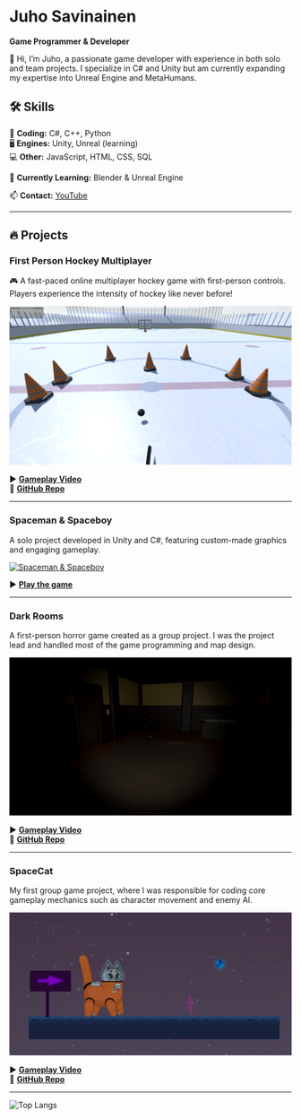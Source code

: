 # Juho Savinainen  
**Game Programmer & Developer**  

👋 Hi, I’m Juho, a passionate game developer with experience in both solo and team projects. I specialize in C# and Unity but am currently expanding my expertise into Unreal Engine and MetaHumans.  

## 🛠 Skills  
💾 **Coding:** C#, C++, Python  
🖥️ **Engines:** Unity, Unreal (learning)  
💻 **Other:** JavaScript, HTML, CSS, SQL  

🚀 **Currently Learning:** Blender & Unreal Engine  

📫 **Contact:** [YouTube](https://www.youtube.com/@Diskokeisari/featured)  

---

## 🔥 Projects  

### **First Person Hockey Multiplayer**  
🎮 A fast-paced online multiplayer hockey game with first-person controls. Players experience the intensity of hockey like never before!  

[![Watch Gameplay](https://raw.githubusercontent.com/Erto87/Erto87/main/FPH.png?width=1193&height=671)](https://www.youtube.com/watch?v=jUX5UMskR-0&ab_channel=Diskokeisari)  

▶️ **[Gameplay Video](https://www.youtube.com/watch?v=jUX5UMskR-0&ab_channel=Diskokeisari)**  
💾 **[GitHub Repo](https://github.com/Juhosavi/FPH)**  

---

### **Spaceman & Spaceboy**  
A solo project developed in Unity and C#, featuring custom-made graphics and engaging gameplay.  

[![Spaceman & Spaceboy](https://img.itch.zone/aW1nLzE4OTE5MzE3LnBuZw==/315x250%23c/F%2BWus1.png)](https://juhosavi.itch.io/spacegame)  

▶️ **[Play the game](https://juhosavi.itch.io/spacegame)**  

---

### **Dark Rooms**  
A first-person horror game created as a group project. I was the project lead and handled most of the game programming and map design.  

[![Dark Rooms](https://raw.githubusercontent.com/Erto87/Erto87/main/DarkRooms.png)](https://www.youtube.com/watch?v=7ZX4Ji5UHEM&ab_channel=Diskokeisari)  

▶️ **[Gameplay Video](https://www.youtube.com/watch?v=7ZX4Ji5UHEM&ab_channel=Diskokeisari)**  
💾 **[GitHub Repo](https://github.com/Juhosavi/games/tree/main/3DHorror)**  

---

### **SpaceCat**  
My first group game project, where I was responsible for coding core gameplay mechanics such as character movement and enemy AI.  

[![SpaceCat](https://github.com/Juhosavi/games/blob/main/SpaceCatGame/spaccat2.jpg)](https://youtu.be/9X_vHkCXZ6A)  

▶️ **[Gameplay Video](https://youtu.be/9X_vHkCXZ6A)**  
💾 **[GitHub Repo](https://github.com/Juhosavi/games/tree/main/SpaceCatGame)**  

---

![Top Langs](https://github-readme-stats.vercel.app/api/top-langs/?username=Juhosavi&layout=compact)
